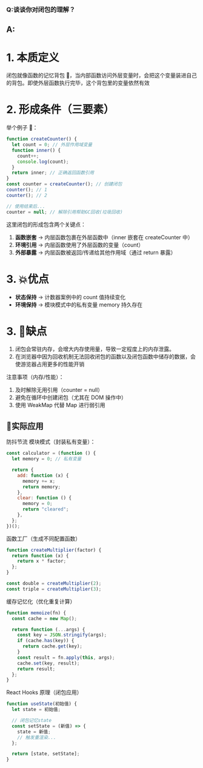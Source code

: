 ### Q:谈谈你对闭包的理解？

## A:

# 1. 本质定义

<!-- 闭包是能够访问并保持其声明时所在词法环境的变量的函数，即使该函数在原始作用域外执行。闭包由函数及其关联的引用环境共同组成。 -->

闭包就像函数的记忆背包 🎒，当内部函数访问外层变量时，会把这个变量装进自己的背包。即使外层函数执行完毕，这个背包里的变量依然有效

# 2. 形成条件（三要素）

举个例子 🍎：

```js
function createCounter() {
  let count = 0; // 外层作用域变量
  function inner() {
    count++;
    console.log(count);
  }
  return inner; // 正确返回函数引用
}
const counter = createCounter(); // 创建闭包
counter(); // 1
counter(); // 2

// 使用结束后...
counter = null; // 解除引用帮助GC回收(垃圾回收)
```

这里闭包的形成包含两个关键点：

1. **函数嵌套** → 内层函数包裹在外层函数中（inner 嵌套在 createCounter 中）
2. **环境引用** → 内层函数使用了外层函数的变量（count）
3. **外部暴露** → 内层函数被返回/传递给其他作用域（通过 return 暴露）

# 3. 💥优点

- **状态保持** → 计数器案例中的 count 值持续变化
- **环境保持** → 模块模式中的私有变量 memory 持久存在

# 3. 🌟缺点

1. 闭包会常驻内存，会增大内存使用量，导致一定程度上的内存泄露。
2. 在浏览器中因为回收机制无法回收闭包的函数以及闭包函数中储存的数据，会使游览器占用更多的性能开销

注意事项（内存/性能）：

1. 及时解除无用引用（counter = null）
2. 避免在循环中创建闭包（尤其在 DOM 操作中）
3. 使用 WeakMap 代替 Map 进行弱引用

## 🎨实际应用

防抖节流
模块模式（封装私有变量）：

```js
const calculator = (function () {
  let memory = 0; // 私有变量

  return {
    add: function (x) {
      memory += x;
      return memory;
    },
    clear: function () {
      memory = 0;
      return "cleared";
    },
  };
})();
```

函数工厂（生成不同配置函数）

```js
function createMultiplier(factor) {
  return function (x) {
    return x * factor;
  };
}

const double = createMultiplier(2);
const triple = createMultiplier(3);
```

缓存记忆化（优化重复计算）

```js
function memoize(fn) {
  const cache = new Map();

  return function (...args) {
    const key = JSON.stringify(args);
    if (cache.has(key)) {
      return cache.get(key);
    }
    const result = fn.apply(this, args);
    cache.set(key, result);
    return result;
  };
}
```

React Hooks 原理（闭包应用）

```js
function useState(初始值) {
  let state = 初始值;

  // 闭包记忆state
  const setState = (新值) => {
    state = 新值;
    // 触发重渲染...
  };

  return [state, setState];
}
```

